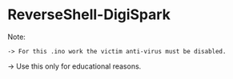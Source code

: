 # ReverseShell-DigiSpark

 Note:
 
 
 	-> For this .ino work the victim anti-virus must be disabled.
  -> Use this only for educational reasons.
